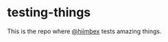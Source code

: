# testing-things

This is the repo where [@hiimbex](https://github.com/hiimbex) tests amazing things.
